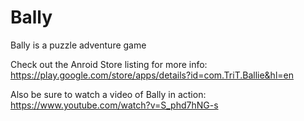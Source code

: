 # Bally
Bally is a puzzle adventure game

Check out the Anroid Store listing for more info:
https://play.google.com/store/apps/details?id=com.TriT.Ballie&hl=en

Also be sure to watch a video of Bally in action:
https://www.youtube.com/watch?v=S_phd7hNG-s
